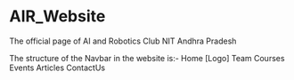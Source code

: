 # AIR_Website
The official page of AI and Robotics Club NIT Andhra Pradesh


The structure of the Navbar in the website is:-
    Home [Logo]
    Team
    Courses
    Events
    Articles
    ContactUs
